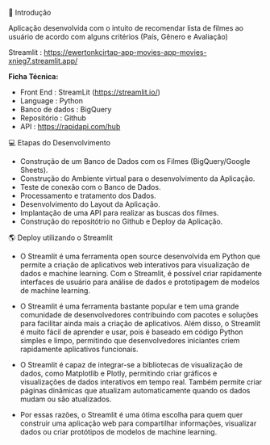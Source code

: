 🚀 Introdução

Aplicação desenvolvida com o intuito de recomendar lista de filmes ao usuário de acordo com alguns critérios (País, Gênero e Avaliação)

Streamlit : https://ewertonkcirtap-app-movies-app-movies-xnieg7.streamlit.app/

**Ficha Técnica:**

- Front End : StreamLit (https://streamlit.io/)
- Language : Python
- Banco de dados : BigQuery
- Repositório : Github
- API : https://rapidapi.com/hub




💻 Etapas do Desenvolvimento

- Construção de um Banco de Dados com os Filmes (BigQuery/Google Sheets).
- Construção do Ambiente virtual para o desenvolvimento da Aplicação.
- Teste de conexão com o Banco de Dados.
- Processamento e tratamento dos Dados.
- Desenvolvimento do Layout da Aplicação.
- Implantação de uma API para realizar as buscas dos filmes.
- Construção do repositótrio no Github e Deploy da Aplicação.




🌎 Deploy utilizando o Streamlit

- O Streamlit é uma ferramenta open source desenvolvida em Python que permite a criação de aplicativos web interativos para visualização de dados e machine learning. Com o Streamlit, é possível criar rapidamente interfaces de usuário para análise de dados e prototipagem de modelos de machine learning.

- O Streamlit é uma ferramenta bastante popular e tem uma grande comunidade de desenvolvedores contribuindo com pacotes e soluções para facilitar ainda mais a criação de aplicativos. Além disso, o Streamlit é muito fácil de aprender e usar, pois é baseado em código Python simples e limpo, permitindo que desenvolvedores iniciantes criem rapidamente aplicativos funcionais.

- O Streamlit é capaz de integrar-se a bibliotecas de visualização de dados, como Matplotlib e Plotly, permitindo criar gráficos e visualizações de dados interativos em tempo real. Também permite criar páginas dinâmicas que atualizam automaticamente quando os dados mudam ou são atualizados.

- Por essas razões, o Streamlit é uma ótima escolha para quem quer construir uma aplicação web para compartilhar informações, visualizar dados ou criar protótipos de modelos de machine learning.
